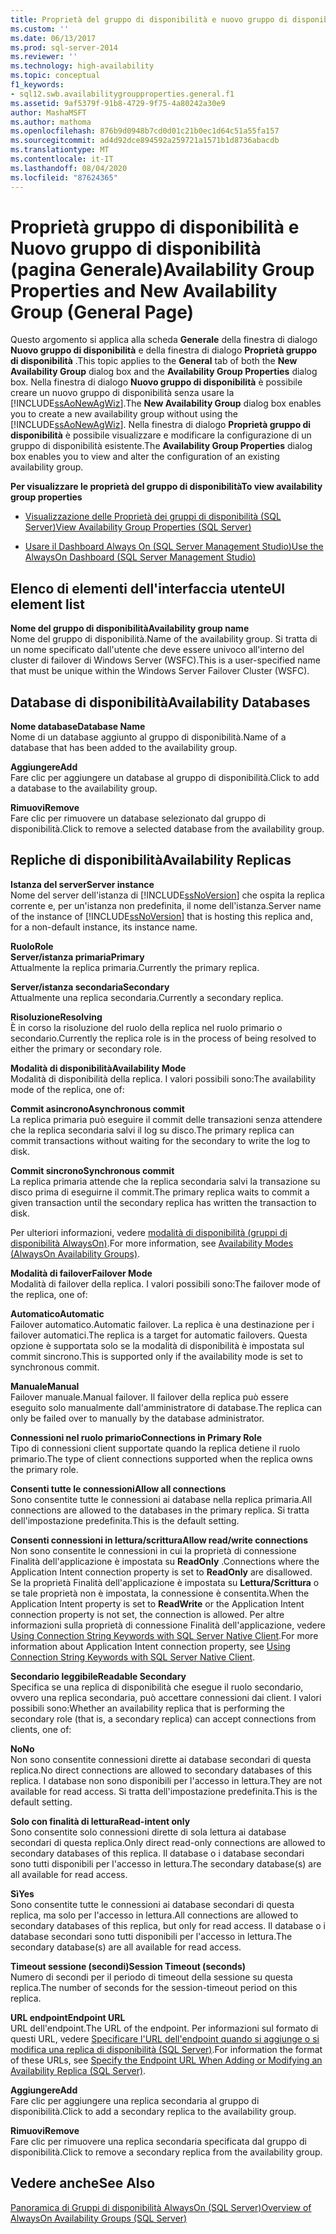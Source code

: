 ```yaml
---
title: Proprietà del gruppo di disponibilità e nuovo gruppo di disponibilità (pagina generale) | Microsoft Docs
ms.custom: ''
ms.date: 06/13/2017
ms.prod: sql-server-2014
ms.reviewer: ''
ms.technology: high-availability
ms.topic: conceptual
f1_keywords:
- sql12.swb.availabilitygroupproperties.general.f1
ms.assetid: 9af5379f-91b8-4729-9f75-4a80242a30e9
author: MashaMSFT
ms.author: mathoma
ms.openlocfilehash: 876b9d0948b7cd0d01c21b0ec1d64c51a55fa157
ms.sourcegitcommit: ad4d92dce894592a259721a1571b1d8736abacdb
ms.translationtype: MT
ms.contentlocale: it-IT
ms.lasthandoff: 08/04/2020
ms.locfileid: "87624365"
---
```

# <a name="availability-group-properties-and-new-availability-group-general-page"></a><span data-ttu-id="67b79-102">Proprietà gruppo di disponibilità e Nuovo gruppo di disponibilità (pagina Generale)</span><span class="sxs-lookup"><span data-stu-id="67b79-102">Availability Group Properties and New Availability Group (General Page)</span></span>
  <span data-ttu-id="67b79-103">Questo argomento si applica alla scheda **Generale** della finestra di dialogo **Nuovo gruppo di disponibilità** e della finestra di dialogo **Proprietà gruppo di disponibilità** .</span><span class="sxs-lookup"><span data-stu-id="67b79-103">This topic applies to the **General** tab of both the **New Availability Group** dialog box and the **Availability Group Properties** dialog box.</span></span>  <span data-ttu-id="67b79-104">Nella finestra di dialogo **Nuovo gruppo di disponibilità** è possibile creare un nuovo gruppo di disponibilità senza usare la [!INCLUDE[ssAoNewAgWiz](../../../includes/ssaonewagwiz-md.md)].</span><span class="sxs-lookup"><span data-stu-id="67b79-104">The **New Availability Group** dialog box enables you to create a new availability group without using the [!INCLUDE[ssAoNewAgWiz](../../../includes/ssaonewagwiz-md.md)].</span></span> <span data-ttu-id="67b79-105">Nella finestra di dialogo **Proprietà gruppo di disponibilità** è possibile visualizzare e modificare la configurazione di un gruppo di disponibilità esistente.</span><span class="sxs-lookup"><span data-stu-id="67b79-105">The **Availability Group Properties** dialog box enables you to view and alter the configuration of an existing availability group.</span></span>  
  
 <span data-ttu-id="67b79-106">**Per visualizzare le proprietà del gruppo di disponibilità**</span><span class="sxs-lookup"><span data-stu-id="67b79-106">**To view availability group properties**</span></span>  
  
-   [<span data-ttu-id="67b79-107">Visualizzazione delle Proprietà dei gruppi di disponibilità &#40;SQL Server&#41;</span><span class="sxs-lookup"><span data-stu-id="67b79-107">View Availability Group Properties &#40;SQL Server&#41;</span></span>](view-availability-group-properties-sql-server.md)  
  
-   [<span data-ttu-id="67b79-108">Usare il Dashboard Always On &#40;SQL Server Management Studio&#41;</span><span class="sxs-lookup"><span data-stu-id="67b79-108">Use the AlwaysOn Dashboard &#40;SQL Server Management Studio&#41;</span></span>](use-the-always-on-dashboard-sql-server-management-studio.md)  
  
## <a name="ui-element-list"></a><span data-ttu-id="67b79-109">Elenco di elementi dell'interfaccia utente</span><span class="sxs-lookup"><span data-stu-id="67b79-109">UI element list</span></span>  
 <span data-ttu-id="67b79-110">**Nome del gruppo di disponibilità**</span><span class="sxs-lookup"><span data-stu-id="67b79-110">**Availability group name**</span></span>  
 <span data-ttu-id="67b79-111">Nome del gruppo di disponibilità.</span><span class="sxs-lookup"><span data-stu-id="67b79-111">Name of the availability group.</span></span> <span data-ttu-id="67b79-112">Si tratta di un nome specificato dall'utente che deve essere univoco all'interno del cluster di failover di Windows Server (WSFC).</span><span class="sxs-lookup"><span data-stu-id="67b79-112">This is a user-specified name that must be unique within the Windows Server Failover Cluster (WSFC).</span></span>  
  
## <a name="availability-databases"></a><span data-ttu-id="67b79-113">Database di disponibilità</span><span class="sxs-lookup"><span data-stu-id="67b79-113">Availability Databases</span></span>  
 <span data-ttu-id="67b79-114">**Nome database**</span><span class="sxs-lookup"><span data-stu-id="67b79-114">**Database Name**</span></span>  
 <span data-ttu-id="67b79-115">Nome di un database aggiunto al gruppo di disponibilità.</span><span class="sxs-lookup"><span data-stu-id="67b79-115">Name of a database that has been added to the availability group.</span></span>  
  
 <span data-ttu-id="67b79-116">**Aggiungere**</span><span class="sxs-lookup"><span data-stu-id="67b79-116">**Add**</span></span>  
 <span data-ttu-id="67b79-117">Fare clic per aggiungere un database al gruppo di disponibilità.</span><span class="sxs-lookup"><span data-stu-id="67b79-117">Click to add a database to the availability group.</span></span>  
  
 <span data-ttu-id="67b79-118">**Rimuovi**</span><span class="sxs-lookup"><span data-stu-id="67b79-118">**Remove**</span></span>  
 <span data-ttu-id="67b79-119">Fare clic per rimuovere un database selezionato dal gruppo di disponibilità.</span><span class="sxs-lookup"><span data-stu-id="67b79-119">Click to remove a selected database from the availability group.</span></span>  
  
## <a name="availability-replicas"></a><span data-ttu-id="67b79-120">Repliche di disponibilità</span><span class="sxs-lookup"><span data-stu-id="67b79-120">Availability Replicas</span></span>  
 <span data-ttu-id="67b79-121">**Istanza del server**</span><span class="sxs-lookup"><span data-stu-id="67b79-121">**Server instance**</span></span>  
 <span data-ttu-id="67b79-122">Nome del server dell'istanza di [!INCLUDE[ssNoVersion](../../../includes/ssnoversion-md.md)] che ospita la replica corrente e, per un'istanza non predefinita, il nome dell'istanza.</span><span class="sxs-lookup"><span data-stu-id="67b79-122">Server name of the instance of [!INCLUDE[ssNoVersion](../../../includes/ssnoversion-md.md)] that is hosting this replica and, for a non-default instance, its instance name.</span></span>  
  
 <span data-ttu-id="67b79-123">**Ruolo**</span><span class="sxs-lookup"><span data-stu-id="67b79-123">**Role**</span></span>  
 <span data-ttu-id="67b79-124">**Server/istanza primaria**</span><span class="sxs-lookup"><span data-stu-id="67b79-124">**Primary**</span></span>  
 <span data-ttu-id="67b79-125">Attualmente la replica primaria.</span><span class="sxs-lookup"><span data-stu-id="67b79-125">Currently the primary replica.</span></span>  
  
 <span data-ttu-id="67b79-126">**Server/istanza secondaria**</span><span class="sxs-lookup"><span data-stu-id="67b79-126">**Secondary**</span></span>  
 <span data-ttu-id="67b79-127">Attualmente una replica secondaria.</span><span class="sxs-lookup"><span data-stu-id="67b79-127">Currently a secondary replica.</span></span>  
  
 <span data-ttu-id="67b79-128">**Risoluzione**</span><span class="sxs-lookup"><span data-stu-id="67b79-128">**Resolving**</span></span>  
 <span data-ttu-id="67b79-129">È in corso la risoluzione del ruolo della replica nel ruolo primario o secondario.</span><span class="sxs-lookup"><span data-stu-id="67b79-129">Currently the replica role is in the process of being resolved to either the primary or secondary role.</span></span>  
  
 <span data-ttu-id="67b79-130">**Modalità di disponibilità**</span><span class="sxs-lookup"><span data-stu-id="67b79-130">**Availability Mode**</span></span>  
 <span data-ttu-id="67b79-131">Modalità di disponibilità della replica. I valori possibili sono:</span><span class="sxs-lookup"><span data-stu-id="67b79-131">The availability mode of the replica, one of:</span></span>  
  
 <span data-ttu-id="67b79-132">**Commit asincrono**</span><span class="sxs-lookup"><span data-stu-id="67b79-132">**Asynchronous commit**</span></span>  
 <span data-ttu-id="67b79-133">La replica primaria può eseguire il commit delle transazioni senza attendere che la replica secondaria salvi il log su disco.</span><span class="sxs-lookup"><span data-stu-id="67b79-133">The primary replica can commit transactions without waiting for the secondary to write the log to disk.</span></span>  
  
 <span data-ttu-id="67b79-134">**Commit sincrono**</span><span class="sxs-lookup"><span data-stu-id="67b79-134">**Synchronous commit**</span></span>  
 <span data-ttu-id="67b79-135">La replica primaria attende che la replica secondaria salvi la transazione su disco prima di eseguirne il commit.</span><span class="sxs-lookup"><span data-stu-id="67b79-135">The primary replica waits to commit a given transaction until the secondary replica has written the transaction to disk.</span></span>  
  
 <span data-ttu-id="67b79-136">Per ulteriori informazioni, vedere [modalità di disponibilità (gruppi di disponibilità AlwaysOn)](availability-modes-always-on-availability-groups.md).</span><span class="sxs-lookup"><span data-stu-id="67b79-136">For more information, see [Availability Modes (AlwaysOn Availability Groups)](availability-modes-always-on-availability-groups.md).</span></span>  
  
 <span data-ttu-id="67b79-137">**Modalità di failover**</span><span class="sxs-lookup"><span data-stu-id="67b79-137">**Failover Mode**</span></span>  
 <span data-ttu-id="67b79-138">Modalità di failover della replica. I valori possibili sono:</span><span class="sxs-lookup"><span data-stu-id="67b79-138">The failover mode of the replica, one of:</span></span>  
  
 <span data-ttu-id="67b79-139">**Automatico**</span><span class="sxs-lookup"><span data-stu-id="67b79-139">**Automatic**</span></span>  
 <span data-ttu-id="67b79-140">Failover automatico.</span><span class="sxs-lookup"><span data-stu-id="67b79-140">Automatic failover.</span></span> <span data-ttu-id="67b79-141">La replica è una destinazione per i failover automatici.</span><span class="sxs-lookup"><span data-stu-id="67b79-141">The replica is a target for automatic failovers.</span></span> <span data-ttu-id="67b79-142">Questa opzione è supportata solo se la modalità di disponibilità è impostata sul commit sincrono.</span><span class="sxs-lookup"><span data-stu-id="67b79-142">This is supported only if the availability mode is set to synchronous commit.</span></span>  
  
 <span data-ttu-id="67b79-143">**Manuale**</span><span class="sxs-lookup"><span data-stu-id="67b79-143">**Manual**</span></span>  
 <span data-ttu-id="67b79-144">Failover manuale.</span><span class="sxs-lookup"><span data-stu-id="67b79-144">Manual failover.</span></span> <span data-ttu-id="67b79-145">Il failover della replica può essere eseguito solo manualmente dall'amministratore di database.</span><span class="sxs-lookup"><span data-stu-id="67b79-145">The replica can only be failed over to manually by the database administrator.</span></span>  
  
 <span data-ttu-id="67b79-146">**Connessioni nel ruolo primario**</span><span class="sxs-lookup"><span data-stu-id="67b79-146">**Connections in Primary Role**</span></span>  
 <span data-ttu-id="67b79-147">Tipo di connessioni client supportate quando la replica detiene il ruolo primario.</span><span class="sxs-lookup"><span data-stu-id="67b79-147">The type of client connections supported when the replica owns the primary role.</span></span>  
  
 <span data-ttu-id="67b79-148">**Consenti tutte le connessioni**</span><span class="sxs-lookup"><span data-stu-id="67b79-148">**Allow all connections**</span></span>  
 <span data-ttu-id="67b79-149">Sono consentite tutte le connessioni ai database nella replica primaria.</span><span class="sxs-lookup"><span data-stu-id="67b79-149">All connections are allowed to the databases in the primary replica.</span></span> <span data-ttu-id="67b79-150">Si tratta dell'impostazione predefinita.</span><span class="sxs-lookup"><span data-stu-id="67b79-150">This is the default setting.</span></span>  
  
 <span data-ttu-id="67b79-151">**Consenti connessioni in lettura/scrittura**</span><span class="sxs-lookup"><span data-stu-id="67b79-151">**Allow read/write connections**</span></span>  
 <span data-ttu-id="67b79-152">Non sono consentite le connessioni in cui la proprietà di connessione Finalità dell'applicazione è impostata su **ReadOnly** .</span><span class="sxs-lookup"><span data-stu-id="67b79-152">Connections where the Application Intent connection property is set to **ReadOnly** are disallowed.</span></span> <span data-ttu-id="67b79-153">Se la proprietà Finalità dell'applicazione è impostata su **Lettura/Scrittura** o se tale proprietà non è impostata, la connessione è consentita.</span><span class="sxs-lookup"><span data-stu-id="67b79-153">When the Application Intent property is set to **ReadWrite** or the Application Intent connection property is not set, the connection is allowed.</span></span> <span data-ttu-id="67b79-154">Per altre informazioni sulla proprietà di connessione Finalità dell'applicazione, vedere [Using Connection String Keywords with SQL Server Native Client](../../../relational-databases/native-client/applications/using-connection-string-keywords-with-sql-server-native-client.md).</span><span class="sxs-lookup"><span data-stu-id="67b79-154">For more information about Application Intent connection property, see [Using Connection String Keywords with SQL Server Native Client](../../../relational-databases/native-client/applications/using-connection-string-keywords-with-sql-server-native-client.md).</span></span>  
  
 <span data-ttu-id="67b79-155">**Secondario leggibile**</span><span class="sxs-lookup"><span data-stu-id="67b79-155">**Readable Secondary**</span></span>  
 <span data-ttu-id="67b79-156">Specifica se una replica di disponibilità che esegue il ruolo secondario, ovvero una replica secondaria, può accettare connessioni dai client. I valori possibili sono:</span><span class="sxs-lookup"><span data-stu-id="67b79-156">Whether an availability replica that is performing the secondary role (that is, a secondary replica) can accept connections from clients, one of:</span></span>  
  
 <span data-ttu-id="67b79-157">**No**</span><span class="sxs-lookup"><span data-stu-id="67b79-157">**No**</span></span>  
 <span data-ttu-id="67b79-158">Non sono consentite connessioni dirette ai database secondari di questa replica.</span><span class="sxs-lookup"><span data-stu-id="67b79-158">No direct connections are allowed to secondary databases of this replica.</span></span> <span data-ttu-id="67b79-159">I database non sono disponibili per l'accesso in lettura.</span><span class="sxs-lookup"><span data-stu-id="67b79-159">They are not available for read access.</span></span> <span data-ttu-id="67b79-160">Si tratta dell'impostazione predefinita.</span><span class="sxs-lookup"><span data-stu-id="67b79-160">This is the default setting.</span></span>  
  
 <span data-ttu-id="67b79-161">**Solo con finalità di lettura**</span><span class="sxs-lookup"><span data-stu-id="67b79-161">**Read-intent only**</span></span>  
 <span data-ttu-id="67b79-162">Sono consentite solo connessioni dirette di sola lettura ai database secondari di questa replica.</span><span class="sxs-lookup"><span data-stu-id="67b79-162">Only direct read-only connections are allowed to secondary databases of this replica.</span></span> <span data-ttu-id="67b79-163">Il database o i database secondari sono tutti disponibili per l'accesso in lettura.</span><span class="sxs-lookup"><span data-stu-id="67b79-163">The secondary database(s) are all available for read access.</span></span>  
  
 <span data-ttu-id="67b79-164">**Sì**</span><span class="sxs-lookup"><span data-stu-id="67b79-164">**Yes**</span></span>  
 <span data-ttu-id="67b79-165">Sono consentite tutte le connessioni ai database secondari di questa replica, ma solo per l'accesso in lettura.</span><span class="sxs-lookup"><span data-stu-id="67b79-165">All connections are allowed to secondary databases of this replica, but only for read access.</span></span> <span data-ttu-id="67b79-166">Il database o i database secondari sono tutti disponibili per l'accesso in lettura.</span><span class="sxs-lookup"><span data-stu-id="67b79-166">The secondary database(s) are all available for read access.</span></span>  
  
 <span data-ttu-id="67b79-167">**Timeout sessione (secondi)**</span><span class="sxs-lookup"><span data-stu-id="67b79-167">**Session Timeout (seconds)**</span></span>  
 <span data-ttu-id="67b79-168">Numero di secondi per il periodo di timeout della sessione su questa replica.</span><span class="sxs-lookup"><span data-stu-id="67b79-168">The number of seconds for the session-timeout period on this replica.</span></span>  
  
 <span data-ttu-id="67b79-169">**URL endpoint**</span><span class="sxs-lookup"><span data-stu-id="67b79-169">**Endpoint URL**</span></span>  
 <span data-ttu-id="67b79-170">URL dell'endpoint.</span><span class="sxs-lookup"><span data-stu-id="67b79-170">The URL of the endpoint.</span></span> <span data-ttu-id="67b79-171">Per informazioni sul formato di questi URL, vedere [Specificare l'URL dell'endpoint quando si aggiunge o si modifica una replica di disponibilità &#40;SQL Server&#41;](specify-endpoint-url-adding-or-modifying-availability-replica.md).</span><span class="sxs-lookup"><span data-stu-id="67b79-171">For information the format of these URLs, see [Specify the Endpoint URL When Adding or Modifying an Availability Replica &#40;SQL Server&#41;](specify-endpoint-url-adding-or-modifying-availability-replica.md).</span></span>  
  
 <span data-ttu-id="67b79-172">**Aggiungere**</span><span class="sxs-lookup"><span data-stu-id="67b79-172">**Add**</span></span>  
 <span data-ttu-id="67b79-173">Fare clic per aggiungere una replica secondaria al gruppo di disponibilità.</span><span class="sxs-lookup"><span data-stu-id="67b79-173">Click to add a secondary replica to the availability group.</span></span>  
  
 <span data-ttu-id="67b79-174">**Rimuovi**</span><span class="sxs-lookup"><span data-stu-id="67b79-174">**Remove**</span></span>  
 <span data-ttu-id="67b79-175">Fare clic per rimuovere una replica secondaria specificata dal gruppo di disponibilità.</span><span class="sxs-lookup"><span data-stu-id="67b79-175">Click to remove a secondary replica from the availability group.</span></span>  
  
## <a name="see-also"></a><span data-ttu-id="67b79-176">Vedere anche</span><span class="sxs-lookup"><span data-stu-id="67b79-176">See Also</span></span>  
 [<span data-ttu-id="67b79-177">Panoramica di Gruppi di disponibilità AlwaysOn &#40;SQL Server&#41;</span><span class="sxs-lookup"><span data-stu-id="67b79-177">Overview of AlwaysOn Availability Groups &#40;SQL Server&#41;</span></span>](overview-of-always-on-availability-groups-sql-server.md)  
  
  

